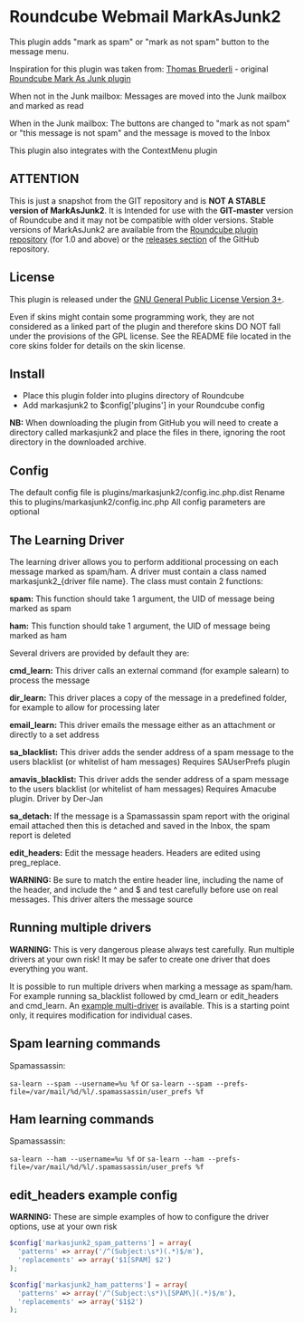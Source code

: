 Roundcube Webmail MarkAsJunk2
=============================
This plugin adds "mark as spam" or "mark as not spam" button to the message
menu.

Inspiration for this plugin was taken from:
[Thomas Bruederli][thomas] - original
[Roundcube Mark As Junk plugin][rcmaj]

When not in the Junk mailbox:
  Messages are moved into the Junk mailbox and marked as read

When in the Junk mailbox:
  The buttons are changed to "mark as not spam" or "this message is not spam"
  and the message is moved to the Inbox

This plugin also integrates with the ContextMenu plugin

ATTENTION
---------
This is just a snapshot from the GIT repository and is **NOT A STABLE version
of MarkAsJunk2**. It is Intended for use with the **GIT-master** version of
Roundcube and it may not be compatible with older versions. Stable versions of
MarkAsJunk2 are available from the [Roundcube plugin repository][rcplugrepo]
(for 1.0 and above) or the [releases section][releases] of the GitHub
repository.

License
-------
This plugin is released under the [GNU General Public License Version 3+][gpl].

Even if skins might contain some programming work, they are not considered
as a linked part of the plugin and therefore skins DO NOT fall under the
provisions of the GPL license. See the README file located in the core skins
folder for details on the skin license.

Install
-------
* Place this plugin folder into plugins directory of Roundcube
* Add markasjunk2 to $config['plugins'] in your Roundcube config

**NB:** When downloading the plugin from GitHub you will need to create a
directory called markasjunk2 and place the files in there, ignoring the root
directory in the downloaded archive.

Config
------
The default config file is plugins/markasjunk2/config.inc.php.dist
Rename this to plugins/markasjunk2/config.inc.php
All config parameters are optional

The Learning Driver
-------------------
The learning driver allows you to perform additional processing on each message
marked as spam/ham. A driver must contain a class named markasjunk2_{driver
file name}. The class must contain 2 functions:

**spam:** This function should take 1 argument, the UID of message being
marked as spam

**ham:** This function should take 1 argument, the UID of message being
marked as ham

Several drivers are provided by default they are:

**cmd_learn:** This driver calls an external command (for example salearn) to
process the message

**dir_learn:** This driver places a copy of the message in a predefined folder,
for example to allow for processing later

**email_learn:** This driver emails the message either as an attachment or
directly to a set address

**sa_blacklist:** This driver adds the sender address of a spam message to the
users blacklist (or whitelist of ham messages) Requires SAUserPrefs plugin

**amavis_blacklist:** This driver adds the sender address of a spam message to
the users blacklist (or whitelist of ham messages) Requires Amacube plugin.
Driver by Der-Jan

**sa_detach:** If the message is a Spamassassin spam report with the original
email attached then this is detached and saved in the Inbox, the spam report is
deleted

**edit_headers:** Edit the message headers. Headers are edited using
preg_replace.

**WARNING:** Be sure to match the entire header line, including the name of the
header, and include the ^ and $ and test carefully before use on real messages.
This driver alters the message source

Running multiple drivers
------------------------
**WARNING:** This is very dangerous please always test carefully. Run multiple
drivers at your own risk! It may be safer to create one driver that does
everything you want.

It is possible to run multiple drivers when marking a message as spam/ham. For
example running sa_blacklist followed by cmd_learn or edit_headers and
cmd_learn. An [example multi-driver][multidriver] is available. This is a
starting point only, it requires modification for individual cases.

Spam learning commands
----------------------
Spamassassin:

```sa-learn --spam --username=%u %f``` or
```sa-learn --spam --prefs-file=/var/mail/%d/%l/.spamassassin/user_prefs %f```

Ham learning commands
---------------------
Spamassassin:

```sa-learn --ham --username=%u %f``` or
```sa-learn --ham --prefs-file=/var/mail/%d/%l/.spamassassin/user_prefs %f```

edit_headers example config
---------------------------
**WARNING:** These are simple examples of how to configure the driver options,
use at your own risk

```php
$config['markasjunk2_spam_patterns'] = array(
  'patterns' => array('/^(Subject:\s*)(.*)$/m'),
  'replacements' => array('$1[SPAM] $2')
);
```

```php
$config['markasjunk2_ham_patterns'] = array(
  'patterns' => array('/^(Subject:\s*)\[SPAM\](.*)$/m'),
  'replacements' => array('$1$2')
);
```

[thomas]: mailto:roundcube@gmail.com
[rcmaj]: http://github.com/roundcube/roundcubemail/tree/master/plugins/markasjunk
[rcplugrepo]: http://plugins.roundcube.net/packages/johndoh/markasjunk2
[releases]: http://github.com/JohnDoh/Roundcube-Plugin-Mark-as-Junk-2/releases
[gpl]: http://www.gnu.org/licenses/gpl.html
[multidriver]: http://gist.github.com/JohnDoh/8173505